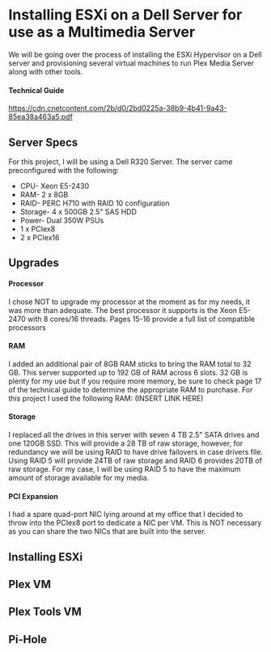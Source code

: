 # Installing ESXi on a Dell Server for use as a Multimedia Server
We will be going over the process of installing the ESXi Hypervisor on a Dell  server and provisioning several virtual machines to run Plex Media Server along with other tools.

#### Technical Guide
https://cdn.cnetcontent.com/2b/d0/2bd0225a-38b9-4b41-9a43-85ea38a463a5.pdf

## Server Specs
For this project, I will be using a Dell R320 Server. The server came preconfigured with the following:
  * CPU- Xeon E5-2430
  * RAM- 2 x 8GB
  * RAID- PERC H710 with RAID 10 configuration
  * Storage- 4 x 500GB 2.5" SAS HDD
  * Power- Dual 350W PSUs
  * 1 x PCIex8
  * 2 x PCIex16

## Upgrades
#### Processor
I chose NOT to upgrade my processor at the moment as for my needs, it was more than adequate. The best processor it supports is the Xeon E5-2470 with 8 cores/16 threads. Pages 15-16 provide a full list of compatible processors

#### RAM
I added an additional pair of 8GB RAM sticks to bring the RAM total to 32 GB. This server supported up to 192 GB of RAM across 6 slots. 32 GB is plenty for my use but if you require more memory, be sure to check page 17 of the technical guide to determine the appropriate RAM to purchase.
For this project I used the following RAM: (INSERT LINK HERE)

#### Storage
I replaced all the drives in this server with seven 4 TB 2.5" SATA drives and one 120GB SSD. This will provide a 28 TB of raw storage, however, for redundancy we will be using RAID to have drive failovers in case drivers file. Using RAID 5 will provide 24TB of raw storage and RAID 6 provides 20TB of raw storage. For my case, I will be using RAID 5 to have the maximum amount of storage available for my media.

#### PCI Expansion
I had a spare quad-port NIC lying around at my office that I decided to throw into the PCIex8 port to dedicate a NIC per VM. This is NOT necessary as you can share the two NICs that are built into the server.

## Installing ESXi

## Plex VM

## Plex Tools VM

## Pi-Hole
